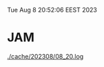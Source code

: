 Tue Aug  8 20:52:06 EEST 2023
# JAM
<a href='./cache/202308/08_20.log'>./cache/202308/08_20.log</a>
